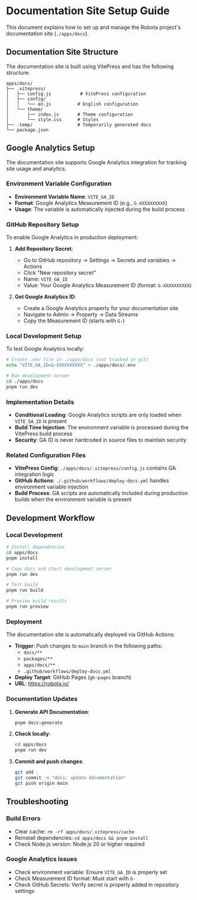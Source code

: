 # Documentation Site Setup Guide

This document explains how to set up and manage the Robota project's documentation site (`./apps/docs`).

## Documentation Site Structure

The documentation site is built using VitePress and has the following structure:

```
apps/docs/
├── .vitepress/
│   ├── config.js           # VitePress configuration
│   ├── config/
│   │   └── en.js          # English configuration
│   └── theme/
│       ├── index.js       # Theme configuration
│       └── style.css      # Styles
├── .temp/                 # Temporarily generated docs
└── package.json
```

## Google Analytics Setup

The documentation site supports Google Analytics integration for tracking site usage and analytics.

### Environment Variable Configuration

- **Environment Variable Name**: `VITE_GA_ID`
- **Format**: Google Analytics Measurement ID (e.g., `G-XXXXXXXXXX`)
- **Usage**: The variable is automatically injected during the build process

### GitHub Repository Setup

To enable Google Analytics in production deployment:

1. **Add Repository Secret**:
   - Go to GitHub repository → Settings → Secrets and variables → Actions
   - Click "New repository secret"
   - Name: `VITE_GA_ID`
   - Value: Your Google Analytics Measurement ID (format: `G-XXXXXXXXXX`)

2. **Get Google Analytics ID**:
   - Create a Google Analytics property for your documentation site
   - Navigate to Admin → Property → Data Streams
   - Copy the Measurement ID (starts with `G-`)

### Local Development Setup

To test Google Analytics locally:

```bash
# Create .env file in ./apps/docs (not tracked in git)
echo "VITE_GA_ID=G-XXXXXXXXXX" > ./apps/docs/.env

# Run development server
cd ./apps/docs
pnpm run dev
```

### Implementation Details

- **Conditional Loading**: Google Analytics scripts are only loaded when `VITE_GA_ID` is present
- **Build Time Injection**: The environment variable is processed during the VitePress build process
- **Security**: GA ID is never hardcoded in source files to maintain security

### Related Configuration Files

- **VitePress Config**: `./apps/docs/.vitepress/config.js` contains GA integration logic
- **GitHub Actions**: `./.github/workflows/deploy-docs.yml` handles environment variable injection
- **Build Process**: GA scripts are automatically included during production builds when the environment variable is present

## Development Workflow

### Local Development

```bash
# Install dependencies
cd apps/docs
pnpm install

# Copy docs and start development server
pnpm run dev

# Test build
pnpm run build

# Preview build results
pnpm run preview
```

### Deployment

The documentation site is automatically deployed via GitHub Actions:

- **Trigger**: Push changes to `main` branch in the following paths:
  - `docs/**`
  - `packages/**`
  - `apps/docs/**`
  - `.github/workflows/deploy-docs.yml`
- **Deploy Target**: GitHub Pages (`gh-pages` branch)
- **URL**: https://robota.io/

### Documentation Updates

1. **Generate API Documentation**:
   ```bash
   pnpm docs:generate
   ```

2. **Check locally**:
   ```bash
   cd apps/docs
   pnpm run dev
   ```

3. **Commit and push changes**:
   ```bash
   git add .
   git commit -m "docs: update documentation"
   git push origin main
   ```

## Troubleshooting

### Build Errors

- Clear cache: `rm -rf apps/docs/.vitepress/cache`
- Reinstall dependencies: `cd apps/docs && pnpm install`
- Check Node.js version: Node.js 20 or higher required

### Google Analytics Issues

- Check environment variable: Ensure `VITE_GA_ID` is properly set
- Check Measurement ID format: Must start with `G-`
- Check GitHub Secrets: Verify secret is properly added in repository settings 